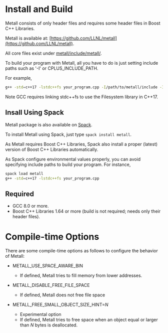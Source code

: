# Install and Build

Metall consists of only header files and requires some header files in Boost C++ Libraries.

Metall is available at: [https://github.com/LLNL/metall](https://github.com/LLNL/metall).

All core files exist under [metall/include/metall/](https://github.com/LLNL/metall/tree/develop/include/metall).

To build your program with Metall,
all you have to do is just setting include paths such as '-I' or CPLUS_INCLUDE_PATH.

For example,
```bash
g++ -std=c++17 -lstdc++fs your_program.cpp -I/path/to/metall/include -I/path/to/boost/include
```
Note GCC requires linking stdc++fs to use the Filesystem library in C++17.


## Insall Using Spack
Metall package is also available on [Spack](https://spack.io/).

To install Metall using Spack, just type ```spack install metall```.

As Metall requires Boost C++ Libraries, Spack also install a proper (latest) version of Boost C++ Libraries automatically.

As Spack configure environmental values properly, you can avoid specifying include paths to build your program. 
For instance,
```bash
spack load metall
g++ -std=c++17 -lstdc++fs your_program.cpp
```


## Required

 - GCC 8.0 or more.
 - Boost C++ Libraries 1.64 or more (build is not required; needs only their header files).


# Compile-time Options
There are some compile-time options as follows to configure the behavior of Metall:

* METALL_USE_SPACE_AWARE_BIN
	* If defined, Metall tries to fill memory from lower addresses.

* METALL_DISABLE_FREE_FILE_SPACE
	* If defined, Metall does not free file space

* METALL_FREE_SMALL_OBJECT_SIZE_HINT=*N*
	* Experimental option
	* If defined, Metall tries to free space when an object equal or larger than *N* bytes is deallocated.
